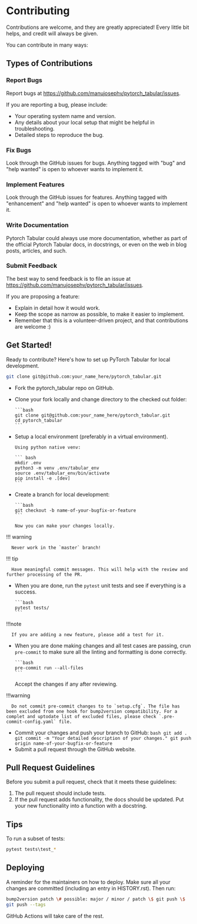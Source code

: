 # Contributing

Contributions are welcome, and they are greatly appreciated! Every
little bit helps, and credit will always be given.

You can contribute in many ways:

## Types of Contributions

### Report Bugs

Report bugs at <https://github.com/manujosephv/pytorch_tabular/issues>.

If you are reporting a bug, please include:

- Your operating system name and version.
- Any details about your local setup that might be helpful in
  troubleshooting.
- Detailed steps to reproduce the bug.

### Fix Bugs

Look through the GitHub issues for bugs. Anything tagged with "bug" and
"help wanted" is open to whoever wants to implement it.

### Implement Features

Look through the GitHub issues for features. Anything tagged with
"enhancement" and "help wanted" is open to whoever wants to implement
it.

### Write Documentation

Pytorch Tabular could always use more documentation, whether as part of the
official Pytorch Tabular docs, in docstrings, or even on the web in blog
posts, articles, and such.

### Submit Feedback

The best way to send feedback is to file an issue at
<https://github.com/manujosephv/pytorch_tabular/issues>.

If you are proposing a feature:

- Explain in detail how it would work.
- Keep the scope as narrow as possible, to make it easier to
  implement.
- Remember that this is a volunteer-driven project, and that
  contributions are welcome :)

## Get Started!

Ready to contribute? Here's how to set up PyTorch Tabular for local
development.

```bash
git clone git@github.com:your_name_here/pytorch_tabular.git
```

* Fork the pytorch_tabular repo on GitHub.

* Clone your fork locally and change directory to the checked out folder:

      ```bash
      git clone git@github.com:your_name_here/pytorch_tabular.git
      cd pytorch_tabular
      ```

* Setup a local environment (preferably in a virtual environment). 

      Using python native venv:

      ``` bash
      mkdir .env
      python3 -m venv .env/tabular_env
      source .env/tabular_env/bin/activate
      pip install -e .[dev]
      ```
 
* Create a branch for local development:

      ```bash
      git checkout -b name-of-your-bugfix-or-feature
      ```

      Now you can make your changes locally.

!!! warning

      Never work in the `master` branch!
      
!!! tip
         
      Have meaningful commit messages. This will help with the review and further processing of the PR.

* When you are done, run the `pytest` unit tests and see if everything is a success.
   
      ```bash
      pytest tests/
      ```
!!!note

      If you are adding a new feature, please add a test for it.

* When you are done making changes and all test cases are passing, crun `pre-commit` to make sure all the linting and formatting is done correctly.

      ```bash
      pre-commit run --all-files
      ```
   Accept the changes if any after reviewing. 
   
!!!warning   

      Do not commit pre-commit changes to to `setup.cfg`. The file has been excluded from one hook for bump2version compatibility. For a complet and uptodate list of excluded files, please check `.pre-commit-config.yaml` file.

* Commit your changes and push your branch to GitHub:
      ```bash
      git add .
      git commit -m "Your detailed description of your changes."
      git push origin name-of-your-bugfix-or-feature
      ```
* Submit a pull request through the GitHub website.

## Pull Request Guidelines

Before you submit a pull request, check that it meets these guidelines:

1. The pull request should include tests.
1. If the pull request adds functionality, the docs should be updated.
   Put your new functionality into a function with a docstring.

## Tips

To run a subset of tests:

```bash
pytest tests\test_*
```

## Deploying

A reminder for the maintainers on how to deploy. Make sure all your
changes are committed (including an entry in HISTORY.rst). Then run:

```bash
bump2version patch \# possible: major / minor / patch \$ git push \$
git push --tags
```

GitHub Actions will take care of the rest.
